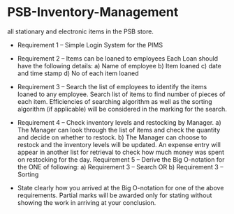 # PSB-Inventory-Management

all stationary and electronic items in the PSB store.

- Requirement 1 – Simple Login System for the PIMS
- Requirement 2 – Items can be loaned to employees Each Loan should have the following details:
  a) Name of employee
  b) Item loaned
  c) date and time stamp
  d) No of each item loaned
- Requirement 3 – Search the list of employees to identify the items loaned to any employee. Search list of items to find number of pieces of each item. Efficiencies of searching algorithm as well as the sorting algorithm (if applicable) will be
considered in the marking for the search.
- Requirement 4 – Check inventory levels and restocking by Manager.
  a) The Manager can look through the list of items and check the quantity and decide on whether to restock.
  b) The Manager can choose to restock and the inventory levels will be updated. An expense entry will appear in another list for retrieval to check how much money was spent on restocking for the day.
Requirement 5 – Derive the Big O-notation for the ONE of following:
  a) Requirement 3 – Search OR
  b) Requirement 3 – Sorting
  
- State clearly how you arrived at the Big O-notation for one of the above requirements. Partial
marks will be awarded only for stating without showing the work in arriving at your conclusion.
